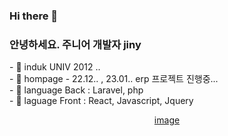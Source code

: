 ### Hi there 👋

<!--
**jinyDuo/jinyDuo** is a ✨ _special_ ✨ repository because its `README.md` (this file) appears on your GitHub profile.

Here are some ideas to get you started:

- 🔭 I’m currently working on ...
- 🌱 I’m currently learning ...
- 👯 I’m looking to collaborate on ...
- 🤔 I’m looking for help with ...
- 💬 Ask me about ...
- 📫 How to reach me: ...
- 😄 Pronouns: ...
- ⚡ Fun fact: ...
-->

<h3 align-"center"> 안녕하세요. 주니어 개발자 jiny </h3>
- 💬 induk UNIV 2012 .. </br>
- 🔭 hompage - 22.12.. , 23.01.. erp 프로젝트 진행중... </br>
- 🌱 language Back : Laravel, php </br>
- 🌱 laguage Front : React, Javascript, Jquery </br>

<p align="center">
<a href="#" target="_blank">image</a>
</p>
